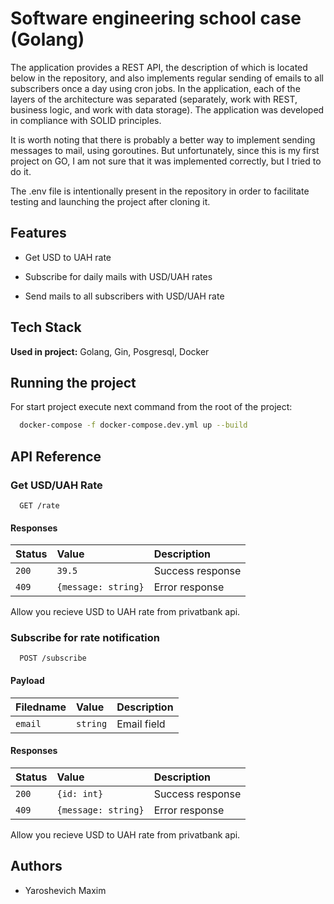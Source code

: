 
# Software engineering school case (Golang)

The application provides a REST API, the description of which is located below in the repository, and also implements regular sending of emails to all subscribers once a day using cron jobs. In the application, each of the layers of the architecture was separated (separately, work with REST, business logic, and work with data storage). The application was developed in compliance with SOLID principles.

It is worth noting that there is probably a better way to implement sending messages to mail, using goroutines. But unfortunately, since this is my first project on GO, I am not sure that it was implemented correctly, but I tried to do it.

The .env file is intentionally present in the repository in order to facilitate testing and launching the project after cloning it.





## Features

- Get USD to UAH rate

- Subscribe for daily mails with USD/UAH rates

- Send mails to all subscribers with USD/UAH rate


## Tech Stack

**Used in project:** Golang, Gin, Posgresql, Docker


## Running the project

For start project execute next command from the root of the project:

```bash
  docker-compose -f docker-compose.dev.yml up --build
```
    
## API Reference

### Get USD/UAH Rate

```http
  GET /rate
```

#### Responses
| Status | Value     | Description                |
| :-------- | :------- | :------------------------- |
| `200` | `39.5` | Success response |
| `409` | `{message: string}` | Error response |

Allow you recieve USD to UAH rate from privatbank api.

### Subscribe for rate notification

```http
  POST /subscribe
```
#### Payload
| Filedname | Value     | Description                |
| :-------- | :------- | :------------------------- |
| `email` | `string` | Email field |

#### Responses
| Status | Value     | Description                |
| :-------- | :------- | :------------------------- |
| `200` | `{id: int}` | Success response |
| `409` | `{message: string}` | Error response |


Allow you recieve USD to UAH rate from privatbank api.


## Authors

- Yaroshevich Maxim

